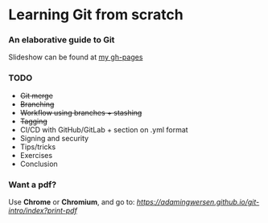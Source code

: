 # Learning Git from scratch

### An elaborative guide to Git

Slideshow can be found at [my gh-pages](https://adamingwersen.github.io/git-intro/index)

### TODO
 * <strike>Git merge</strike>
 * <strike>Branching</strike>
 * <strike>Workflow using branches + stashing</strike>
 * <strike>Tagging</strike>
 * CI/CD with GitHub/GitLab + section on .yml format
 * Signing and security
 * Tips/tricks
 * Exercises
 * Conclusion

### Want a pdf?
Use <b>Chrome</b> or <b>Chromium</b>, and go to: <i>https://adamingwersen.github.io/git-intro/index?print-pdf</i>
